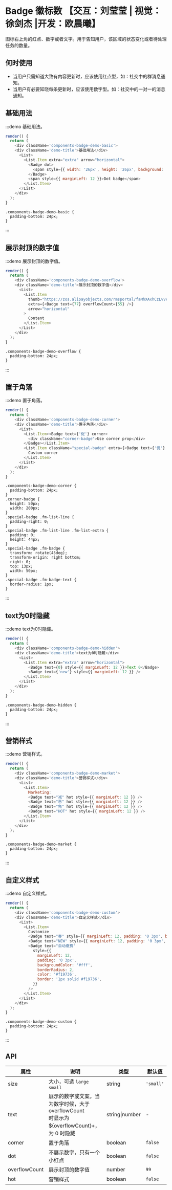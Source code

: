 # Badge 徽标数 【交互：刘莹莹 | 视觉：徐剑杰 |开发：欧晨曦】

图标右上角的红点、数字或者文字。用于告知用户，该区域的状态变化或者待处理任务的数量。

## 何时使用

- 当用户只需知道大致有内容更新时，应该使用红点型，如：社交中的群消息通知。
- 当用户有必要知晓每条更新时，应该使用数字型。如：社交中的一对一的消息通知。

## 基础用法

:::demo 基础用法。
```js
render() {
  return (
    <div className='components-badge-demo-basic'>
    <div className='demo-title'>基础用法</div>
      <List>
        <List.Item extra="extra" arrow="horizontal">
          <Badge dot>
            <span style={{ width: '26px', height: '26px', background: '#ddd', display: 'inline-block' }} />
          </Badge>
          <span style={{ marginLeft: 12 }}>Dot badge</span>
        </List.Item>
      </List>
    </div>
  );
}
```

```less
.components-badge-demo-basic {
  padding-bottom: 24px;
}
```
:::

## 展示封顶的数字值

:::demo 展示封顶的数字值。
```js
render() {
  return (
    <div className='components-badge-demo-overflow'>
    <div className='demo-title'>展示封顶的数字值</div>
      <List>
        <List.Item
          thumb="https://zos.alipayobjects.com/rmsportal/faMhXAxhCzLvveJ.png"
          extra={<Badge text={77} overflowCount={55} />}
          arrow="horizontal"
        >
          Content
        </List.Item>
      </List>
    </div>
  );
}
```

```less
.components-badge-demo-overflow {
  padding-bottom: 24px;
}
```
:::

## 置于角落

:::demo 置于角落。
```js
render() {
  return (
    <div className='components-badge-demo-corner'>
    <div className='demo-title'>置于角落</div>
      <List>
        <List.Item><Badge text={'促'} corner>
          <div className="corner-badge">Use corner prop</div>
        </Badge></List.Item>
        <List.Item className="special-badge" extra={<Badge text={'促'} />}>
          Custom corner
        </List.Item>
      </List>
    </div>
  );
}
```

```less
.components-badge-demo-corner {
  padding-bottom: 24px;
}
.corner-badge {
  height: 50px;
  width: 200px;
}
.special-badge .fm-list-line {
  padding-right: 0;
}
.special-badge .fm-list-line .fm-list-extra {
  padding: 0;
  height: 44px;
}
.special-badge .fm-badge {
  transform: rotate(45deg);
  transform-origin: right bottom;
  right: 0;
  top: 13px;
  width: 50px;
}
.special-badge .fm-badge-text {
  border-radius: 1px;
}
```
:::

## text为0时隐藏

:::demo text为0时隐藏。
```js
render() {
  return (
    <div className='components-badge-demo-hidden'>
    <div className='demo-title'>text为0时隐藏</div>
      <List>
        <List.Item extra="extra" arrow="horizontal">
          <Badge text={0} style={{ marginLeft: 12 }}>Text 0</Badge>
          <Badge text={'new'} style={{ marginLeft: 12 }} />
        </List.Item>
      </List>
    </div>
  );
}
```

```less
.components-badge-demo-hidden {
  padding-bottom: 24px;
}
```
:::

## 营销样式

:::demo 营销样式。
```js
render() {
  return (
    <div className='components-badge-demo-market'>
    <div className='demo-title'>营销样式</div>
      <List>
        <List.Item>
          Marketing:
          <Badge text="减" hot style={{ marginLeft: 12 }} />
          <Badge text="惠" hot style={{ marginLeft: 12 }} />
          <Badge text="免" hot style={{ marginLeft: 12 }} />
          <Badge text="HOT" hot style={{ marginLeft: 12 }} />
        </List.Item>
      </List>
    </div>
  );
}
```

```less
.components-badge-demo-market {
  padding-bottom: 24px;
}
```
:::

## 自定义样式

:::demo 自定义样式。
```js
render() {
  return (
    <div className='components-badge-demo-custom'>
    <div className='demo-title'>自定义样式</div>
      <List>
        <List.Item>
          Customize
          <Badge text="券" style={{ marginLeft: 12, padding: '0 3px', backgroundColor: '#f19736', borderRadius: 2 }} />
          <Badge text="NEW" style={{ marginLeft: 12, padding: '0 3px', backgroundColor: '#21b68a', borderRadius: 2 }} />
          <Badge text="自动缴费"
            style={{
              marginLeft: 12,
              padding: '0 3px',
              backgroundColor: '#fff',
              borderRadius: 2,
              color: '#f19736',
              border: '1px solid #f19736',
            }}
          />
        </List.Item>
      </List>
    </div>
  );
}
```

```less
.components-badge-demo-custom {
  padding-bottom: 24px;
}
```
:::


## API

|属性 | 说明 | 类型 | 默认值
|----|-----|------|------
size | 大小，可选 `large` `small` | string | `'small'`
text | 展示的数字或文案，当为数字时候，大于 overflowCount <br/> 时显示为 ${overflowCount}+，为 0 时隐藏 | string\|number | -
corner | 置于角落 | boolean | `false`
dot | 不展示数字，只有一个小红点 | boolean | `false`
overflowCount | 展示封顶的数字值 | number | `99`
hot | 营销样式 | boolean | `false`